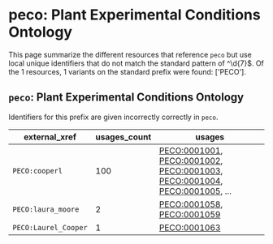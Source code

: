 # peco: Plant Experimental Conditions Ontology

This page summarize the different resources that reference `peco`
but use local unique identifiers that do not match the standard pattern of
^\d{7}$. Of the 1 resources,
1 variants on the standard prefix were found: ['PECO'].

## `peco`: Plant Experimental Conditions Ontology

Identifiers for this prefix are given incorrectly correctly in `peco`.

| external_xref        |   usages_count | usages                                                                                                                                                                                                                                                                       |
|----------------------|----------------|------------------------------------------------------------------------------------------------------------------------------------------------------------------------------------------------------------------------------------------------------------------------------|
| `PECO:cooperl`       |            100 | [PECO:0001001](https://bioregistry.io/PECO:0001001), [PECO:0001002](https://bioregistry.io/PECO:0001002), [PECO:0001003](https://bioregistry.io/PECO:0001003), [PECO:0001004](https://bioregistry.io/PECO:0001004), [PECO:0001005](https://bioregistry.io/PECO:0001005), ... |
| `PECO:laura_moore`   |              2 | [PECO:0001058](https://bioregistry.io/PECO:0001058), [PECO:0001059](https://bioregistry.io/PECO:0001059)                                                                                                                                                                     |
| `PECO:Laurel_Cooper` |              1 | [PECO:0001063](https://bioregistry.io/PECO:0001063)                                                                                                                                                                                                                          |

